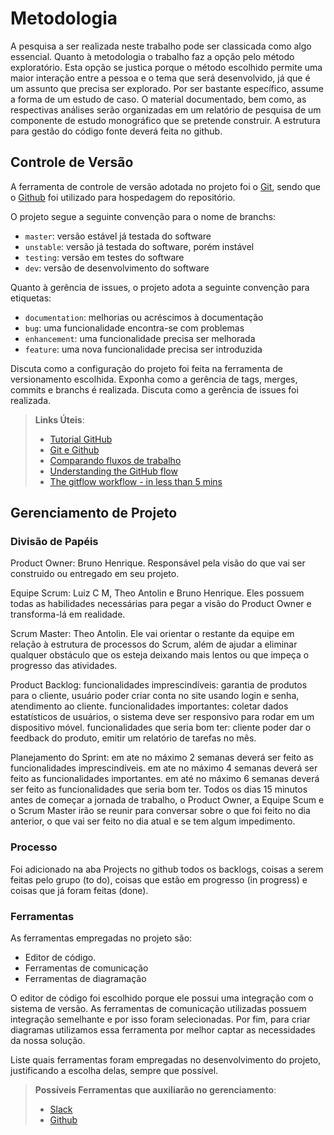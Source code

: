 
# Metodologia

A pesquisa a ser realizada neste trabalho pode ser classicada como algo essencial.
Quanto à metodologia o trabalho faz a opção pelo método exploratório. Esta opção se justica porque o método escolhido permite uma maior interação entre a pessoa e o tema que será desenvolvido, já que é um assunto que precisa ser explorado. Por ser bastante específico, assume a forma de um estudo de caso.
O material documentado, bem como, as respectivas análises serão organizadas em um relatório de pesquisa de um componente de estudo monográfico que se pretende construir.
A estrutura para gestão do código fonte deverá feita no github.

## Controle de Versão

A ferramenta de controle de versão adotada no projeto foi o
[Git](https://git-scm.com/), sendo que o [Github](https://github.com)
foi utilizado para hospedagem do repositório.

O projeto segue a seguinte convenção para o nome de branchs:

- `master`: versão estável já testada do software
- `unstable`: versão já testada do software, porém instável
- `testing`: versão em testes do software
- `dev`: versão de desenvolvimento do software

Quanto à gerência de issues, o projeto adota a seguinte convenção para
etiquetas:

- `documentation`: melhorias ou acréscimos à documentação
- `bug`: uma funcionalidade encontra-se com problemas
- `enhancement`: uma funcionalidade precisa ser melhorada
- `feature`: uma nova funcionalidade precisa ser introduzida

Discuta como a configuração do projeto foi feita na ferramenta de versionamento escolhida. Exponha como a gerência de tags, merges, commits e branchs é realizada. Discuta como a gerência de issues foi realizada.

> **Links Úteis**:
> - [Tutorial GitHub](https://guides.github.com/activities/hello-world/)
> - [Git e Github](https://www.youtube.com/playlist?list=PLHz_AreHm4dm7ZULPAmadvNhH6vk9oNZA)
>  - [Comparando fluxos de trabalho](https://www.atlassian.com/br/git/tutorials/comparing-workflows)
> - [Understanding the GitHub flow](https://guides.github.com/introduction/flow/)
> - [The gitflow workflow - in less than 5 mins](https://www.youtube.com/watch?v=1SXpE08hvGs)

## Gerenciamento de Projeto

### Divisão de Papéis

Product Owner: Bruno Henrique. Responsável pela visão do que vai ser construido ou entregado em seu projeto.

Equipe Scrum: Luiz C M, Theo Antolin e Bruno Henrique. Eles possuem todas as habilidades necessárias para pegar a visão do Product Owner e transforma-lá em realidade.

Scrum Master: Theo Antolin. Ele vai orientar o restante da equipe em relação à estrutura de processos do Scrum, além de ajudar a eliminar qualquer obstáculo que os esteja deixando mais lentos ou que impeça o progresso das atividades.

Product Backlog: 
funcionalidades imprescindíveis: garantia de produtos para o cliente, usuário poder criar conta no site usando login e senha, atendimento ao cliente.
funcionalidades importantes: coletar dados estatísticos de usuários, o sistema deve ser responsivo para rodar em um dispositivo móvel.
funcionalidades que seria bom ter: cliente poder dar o feedback do produto, emitir um relatório de tarefas no mês.

Planejamento do Sprint:
em ate no máximo 2 semanas deverá ser feito as funcionalidades imprescindíveis.
em ate no máximo 4 semanas deverá ser feito as funcionalidades importantes.
em até no máximo 6 semanas deverá ser feito as funcionalidades que seria bom ter.
Todos os dias 15 minutos antes de começar a jornada de trabalho, o Product Owner, a Equipe Scum e o Scrum Master irão se reunir para conversar sobre o que foi feito no dia anterior, o que vai ser feito no dia atual e se tem algum impedimento.

### Processo

Foi adicionado na aba Projects no github todos os backlogs, coisas a serem feitas pelo grupo (to do), coisas que estão em progresso (in progress) e coisas que já foram feitas (done).

### Ferramentas

As ferramentas empregadas no projeto são:

- Editor de código.
- Ferramentas de comunicação
- Ferramentas de diagramação

O editor de código foi escolhido porque ele possui uma integração com o
sistema de versão. As ferramentas de comunicação utilizadas possuem
integração semelhante e por isso foram selecionadas. Por fim, para criar
diagramas utilizamos essa ferramenta por melhor captar as
necessidades da nossa solução.

Liste quais ferramentas foram empregadas no desenvolvimento do projeto, justificando a escolha delas, sempre que possível.
 
> **Possíveis Ferramentas que auxiliarão no gerenciamento**: 
> - [Slack](https://slack.com/)
> - [Github](https://github.com/)
